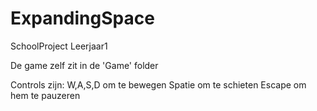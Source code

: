 # ExpandingSpace
SchoolProject Leerjaar1

De game zelf zit in de 'Game' folder

Controls zijn:
W,A,S,D om te bewegen
Spatie om te schieten
Escape om hem te pauzeren

